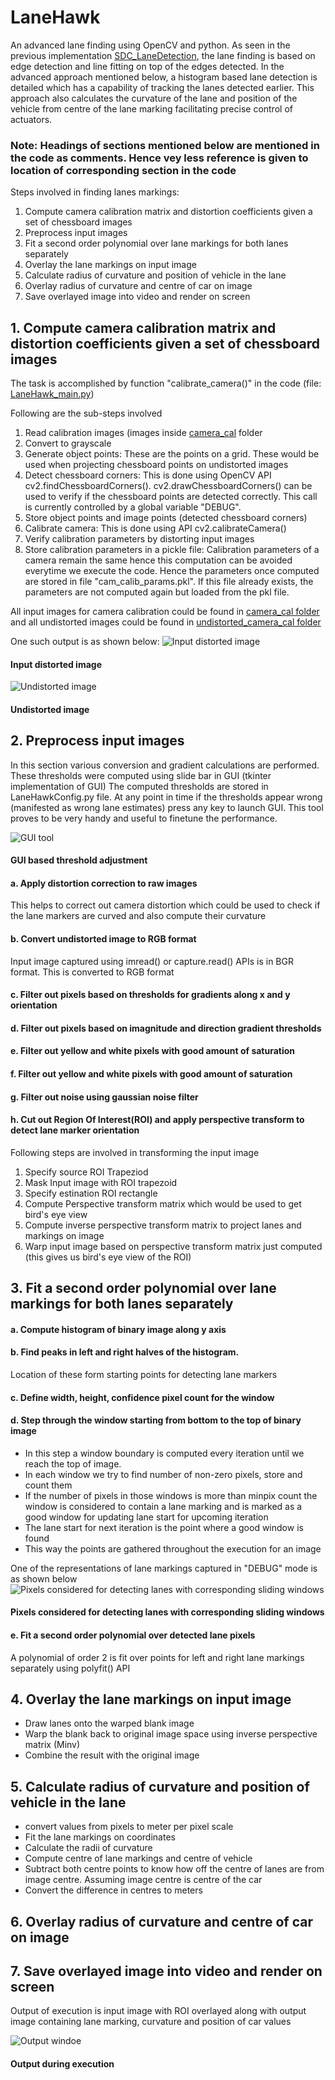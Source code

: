 # LaneHawk
An advanced lane finding using OpenCV and python. As seen in the previous implementation [SDC_LaneDetection](https://github.com/sagarbhokre/SDC_LaneDetection), the lane finding is based on edge detection and line fitting on top of the edges detected. In the advanced approach mentioned below, a histogram based lane detection is detailed which has a capability of tracking the lanes detected earlier. This approach also calculates the curvature of the lane and position of the vehicle from centre of the lane marking facilitating precise control of actuators.

### Note: Headings of sections mentioned below are mentioned in the code as comments. Hence vey less reference is given to location of corresponding section in the code

Steps involved in finding lanes markings:

 1.   Compute camera calibration matrix and distortion coefficients given a set of chessboard images
 2.   Preprocess input images
 3.   Fit a second order polynomial over lane markings for both lanes separately
 4.   Overlay the lane markings on input image
 5.   Calculate radius of curvature and position of vehicle in the lane
 6.   Overlay radius of curvature and centre of car on image
 7.   Save overlayed image into video and render on screen


## 1. Compute camera calibration matrix and distortion coefficients given a set of chessboard images
The task is accomplished by function "calibrate_camera()" in the code (file: [LaneHawk_main.py](https://github.com/sagarbhokre/LaneHawk/blob/master/LaneHawk_main.py))

Following are the sub-steps involved
   1. Read calibration images (images inside [camera_cal](https://github.com/sagarbhokre/LaneHawk/tree/master/camera_cal) folder 
   2. Convert to grayscale
   3. Generate object points: These are the points on a grid. These would be used when projecting chessboard points on undistorted images
   4. Detect chessboard corners: This is done using OpenCV API cv2.findChessboardCorners(). cv2.drawChessboardCorners() can be used to verify if the chessboard points are detected correctly. This call is currently controlled by a global variable "DEBUG".
   5. Store object points and image points (detected chessboard corners)
   6. Calibrate camera: This is done using API cv2.calibrateCamera()
   7. Verify calibration parameters by distorting input images
   8. Store calibration parameters in a pickle file: Calibration parameters of a camera remain the same hence this computation can be avoided everytime we execute the code. Hence the parameters once computed are stored in file "cam_calib_params.pkl". If this file already exists, the parameters are not computed again but loaded from the pkl file.
    
All input images for camera calibration could be found in [camera_cal folder](https://github.com/sagarbhokre/LaneHawk/tree/master/camera_cal) and all undistorted images could be found in [undistorted_camera_cal folder](https://github.com/sagarbhokre/LaneHawk/tree/master/undistorted_camera_cal)

One such output is as shown below:
![Input distorted image](https://github.com/sagarbhokre/LaneHawk/blob/master/camera_cal/calibration1.jpg "Input distorted image")
#### Input distorted image

![Undistorted image](https://github.com/sagarbhokre/LaneHawk/blob/master/undistorted_camera_cal/calibration1.jpg "Undistorted image")
#### Undistorted image


## 2. Preprocess input images
In this section various conversion and gradient calculations are performed. These thresholds were computed using slide bar in GUI (tkinter implementation of GUI) The computed thresholds are stored in LaneHawkConfig.py file. At any point in time if the thresholds appear wrong (manifested as wrong lane estimates) press any key to launch GUI. This tool proves to be very handy and useful to finetune the performance.

![GUI tool](https://github.com/sagarbhokre/LaneHawk/blob/master/debug_images/GUI_threshold_adjustments.jpg "GUI based threshold adjustment")
#### GUI based threshold adjustment


#### a. Apply distortion correction to raw images
This helps to correct out camera distortion which could be used to check if the lane markers are curved and also compute their curvature 
#### b. Convert undistorted image to RGB format
Input image captured using imread() or capture.read() APIs is in BGR format. This is converted to RGB format
 
#### c. Filter out pixels based on thresholds for gradients along x and y orientation
#### d. Filter out pixels based on imagnitude and direction gradient thresholds
#### e. Filter out yellow and white pixels with good amount of saturation
#### f. Filter out yellow and white pixels with good amount of saturation
#### g. Filter out noise using gaussian noise filter
#### h. Cut out Region Of Interest(ROI) and apply perspective transform to detect lane marker orientation
Following steps are involved in transforming the input image
1. Specify source ROI Trapeziod
2. Mask Input image with ROI trapezoid
3. Specify estination ROI rectangle
4. Compute Perspective transform matrix which would be used to get bird's eye view
5. Compute inverse perspective transform matrix to project lanes and markings on image
6. Warp input image based on perspective transform matrix just computed (this gives us bird's eye view of the ROI)

## 3. Fit a second order polynomial over lane markings for both lanes separately
#### a. Compute histogram of binary image along y axis
#### b. Find peaks in left and right halves of the histogram.
Location of these form starting points for detecting lane markers
#### c. Define width, height, confidence pixel count for the window
#### d. Step through the window starting from bottom to the top of binary image
- In this step a window boundary is computed every iteration until we reach the top of image. 
- In each window we try to find number of non-zero pixels, store and count them
- If the number of pixels in those windows is more than minpix count the window is considered to contain a lane marking and is marked as a good window for updating lane start for upcoming iteration
- The lane start for next iteration is the point where a good window is found
- This way the points are gathered throughout the execution for an image

One of the representations of lane markings captured in "DEBUG" mode is as shown below 
![Pixels considered for detecting lanes with corresponding sliding windows](https://github.com/sagarbhokre/LaneHawk/blob/master/debug_images/Debug_lane_markings.jpg "Pixels considered for detecting lanes with corresponding sliding windows")
#### Pixels considered for detecting lanes with corresponding sliding windows
    
#### e. Fit a second order polynomial over detected lane pixels
A polynomial of order 2 is fit over points for left and right lane markings separately using polyfit() API
    
## 4. Overlay the lane markings on input image
- Draw lanes onto the warped blank image
- Warp the blank back to original image space using inverse perspective matrix (Minv)
- Combine the result with the original image

## 5. Calculate radius of curvature and position of vehicle in the lane
- convert values from pixels to meter per pixel scale
- Fit the lane markings on coordinates
- Calculate the radii of curvature
- Compute centre of lane markings and centre of vehicle
- Subtract both centre points to know how off the centre of lanes are from image centre. Assuming image centre is centre of the car
- Convert the difference in centres to meters

## 6. Overlay radius of curvature and centre of car on image

## 7. Save overlayed image into video and render on screen
Output of execution is input image with ROI overlayed along with output image containing lane marking, curvature and position of car values
   
![Output windoe](https://github.com/sagarbhokre/LaneHawk/blob/master/debug_images/Output_during_execution.jpg "Output window during execution")
#### Output during execution
